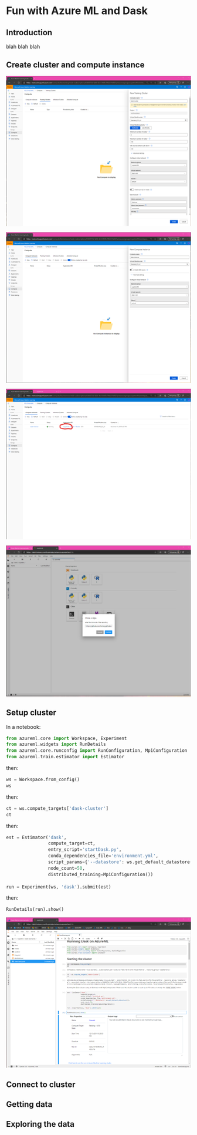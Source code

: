 # Fun with Azure ML and Dask 

## Introduction

blah blah blah

## Create cluster and compute instance

![Cluster setup](media/cluster-setup.png)

![Instance setup](media/instance-setup.png)

![Launch jupyter](media/launch-jupyter.png)

![Clone examples](media/clone-examples.png)

## Setup cluster

In a notebook:

```python
from azureml.core import Workspace, Experiment
from azureml.widgets import RunDetails
from azureml.core.runconfig import RunConfiguration, MpiConfiguration
from azureml.train.estimator import Estimator
```

then:

```python
ws = Workspace.from_config()
ws
```

then:

```python
ct = ws.compute_targets['dask-cluster']
ct
```

then:

```python
est = Estimator('dask', 
                compute_target=ct, 
                entry_script='startDask.py', 
                conda_dependencies_file='environment.yml', 
                script_params={'--datastore': ws.get_default_datastore()},
                node_count=50,
                distributed_training=MpiConfiguration())

run = Experiment(ws, 'dask').submit(est)
```

then:

```python
RunDetails(run).show()
```

![Start run](media/start-run.png)

## Connect to cluster

## Getting data

## Exploring the data

